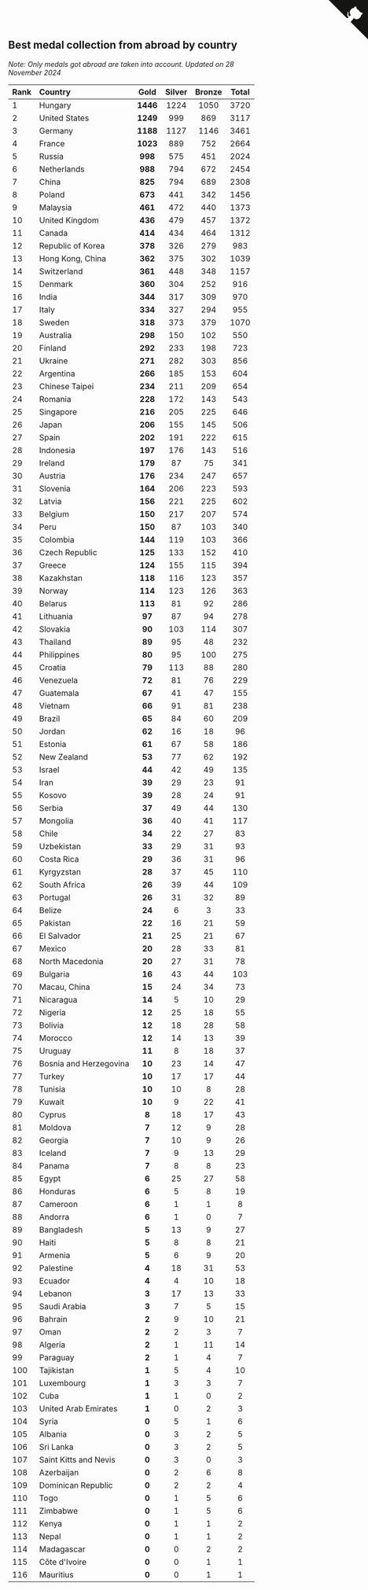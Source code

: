 ## Best medal collection from abroad by country

*Note: Only medals got abroad are taken into account.*
*Updated on 28 November 2024*

| Rank | Country | Gold | Silver | Bronze | Total |
| :--- | :--- | :--: | :--: | :--: | :--: |
| 1 | Hungary | **1446** | 1224 | 1050 | 3720 |
| 2 | United States | **1249** | 999 | 869 | 3117 |
| 3 | Germany | **1188** | 1127 | 1146 | 3461 |
| 4 | France | **1023** | 889 | 752 | 2664 |
| 5 | Russia | **998** | 575 | 451 | 2024 |
| 6 | Netherlands | **988** | 794 | 672 | 2454 |
| 7 | China | **825** | 794 | 689 | 2308 |
| 8 | Poland | **673** | 441 | 342 | 1456 |
| 9 | Malaysia | **461** | 472 | 440 | 1373 |
| 10 | United Kingdom | **436** | 479 | 457 | 1372 |
| 11 | Canada | **414** | 434 | 464 | 1312 |
| 12 | Republic of Korea | **378** | 326 | 279 | 983 |
| 13 | Hong Kong, China | **362** | 375 | 302 | 1039 |
| 14 | Switzerland | **361** | 448 | 348 | 1157 |
| 15 | Denmark | **360** | 304 | 252 | 916 |
| 16 | India | **344** | 317 | 309 | 970 |
| 17 | Italy | **334** | 327 | 294 | 955 |
| 18 | Sweden | **318** | 373 | 379 | 1070 |
| 19 | Australia | **298** | 150 | 102 | 550 |
| 20 | Finland | **292** | 233 | 198 | 723 |
| 21 | Ukraine | **271** | 282 | 303 | 856 |
| 22 | Argentina | **266** | 185 | 153 | 604 |
| 23 | Chinese Taipei | **234** | 211 | 209 | 654 |
| 24 | Romania | **228** | 172 | 143 | 543 |
| 25 | Singapore | **216** | 205 | 225 | 646 |
| 26 | Japan | **206** | 155 | 145 | 506 |
| 27 | Spain | **202** | 191 | 222 | 615 |
| 28 | Indonesia | **197** | 176 | 143 | 516 |
| 29 | Ireland | **179** | 87 | 75 | 341 |
| 30 | Austria | **176** | 234 | 247 | 657 |
| 31 | Slovenia | **164** | 206 | 223 | 593 |
| 32 | Latvia | **156** | 221 | 225 | 602 |
| 33 | Belgium | **150** | 217 | 207 | 574 |
| 34 | Peru | **150** | 87 | 103 | 340 |
| 35 | Colombia | **144** | 119 | 103 | 366 |
| 36 | Czech Republic | **125** | 133 | 152 | 410 |
| 37 | Greece | **124** | 155 | 115 | 394 |
| 38 | Kazakhstan | **118** | 116 | 123 | 357 |
| 39 | Norway | **114** | 123 | 126 | 363 |
| 40 | Belarus | **113** | 81 | 92 | 286 |
| 41 | Lithuania | **97** | 87 | 94 | 278 |
| 42 | Slovakia | **90** | 103 | 114 | 307 |
| 43 | Thailand | **89** | 95 | 48 | 232 |
| 44 | Philippines | **80** | 95 | 100 | 275 |
| 45 | Croatia | **79** | 113 | 88 | 280 |
| 46 | Venezuela | **72** | 81 | 76 | 229 |
| 47 | Guatemala | **67** | 41 | 47 | 155 |
| 48 | Vietnam | **66** | 91 | 81 | 238 |
| 49 | Brazil | **65** | 84 | 60 | 209 |
| 50 | Jordan | **62** | 16 | 18 | 96 |
| 51 | Estonia | **61** | 67 | 58 | 186 |
| 52 | New Zealand | **53** | 77 | 62 | 192 |
| 53 | Israel | **44** | 42 | 49 | 135 |
| 54 | Iran | **39** | 29 | 23 | 91 |
| 55 | Kosovo | **39** | 28 | 24 | 91 |
| 56 | Serbia | **37** | 49 | 44 | 130 |
| 57 | Mongolia | **36** | 40 | 41 | 117 |
| 58 | Chile | **34** | 22 | 27 | 83 |
| 59 | Uzbekistan | **33** | 29 | 31 | 93 |
| 60 | Costa Rica | **29** | 36 | 31 | 96 |
| 61 | Kyrgyzstan | **28** | 37 | 45 | 110 |
| 62 | South Africa | **26** | 39 | 44 | 109 |
| 63 | Portugal | **26** | 31 | 32 | 89 |
| 64 | Belize | **24** | 6 | 3 | 33 |
| 65 | Pakistan | **22** | 16 | 21 | 59 |
| 66 | El Salvador | **21** | 25 | 21 | 67 |
| 67 | Mexico | **20** | 28 | 33 | 81 |
| 68 | North Macedonia | **20** | 27 | 31 | 78 |
| 69 | Bulgaria | **16** | 43 | 44 | 103 |
| 70 | Macau, China | **15** | 24 | 34 | 73 |
| 71 | Nicaragua | **14** | 5 | 10 | 29 |
| 72 | Nigeria | **12** | 25 | 18 | 55 |
| 73 | Bolivia | **12** | 18 | 28 | 58 |
| 74 | Morocco | **12** | 14 | 13 | 39 |
| 75 | Uruguay | **11** | 8 | 18 | 37 |
| 76 | Bosnia and Herzegovina | **10** | 23 | 14 | 47 |
| 77 | Turkey | **10** | 17 | 17 | 44 |
| 78 | Tunisia | **10** | 10 | 8 | 28 |
| 79 | Kuwait | **10** | 9 | 22 | 41 |
| 80 | Cyprus | **8** | 18 | 17 | 43 |
| 81 | Moldova | **7** | 12 | 9 | 28 |
| 82 | Georgia | **7** | 10 | 9 | 26 |
| 83 | Iceland | **7** | 9 | 13 | 29 |
| 84 | Panama | **7** | 8 | 8 | 23 |
| 85 | Egypt | **6** | 25 | 27 | 58 |
| 86 | Honduras | **6** | 5 | 8 | 19 |
| 87 | Cameroon | **6** | 1 | 1 | 8 |
| 88 | Andorra | **6** | 1 | 0 | 7 |
| 89 | Bangladesh | **5** | 13 | 9 | 27 |
| 90 | Haiti | **5** | 8 | 8 | 21 |
| 91 | Armenia | **5** | 6 | 9 | 20 |
| 92 | Palestine | **4** | 18 | 31 | 53 |
| 93 | Ecuador | **4** | 4 | 10 | 18 |
| 94 | Lebanon | **3** | 17 | 13 | 33 |
| 95 | Saudi Arabia | **3** | 7 | 5 | 15 |
| 96 | Bahrain | **2** | 9 | 10 | 21 |
| 97 | Oman | **2** | 2 | 3 | 7 |
| 98 | Algeria | **2** | 1 | 11 | 14 |
| 99 | Paraguay | **2** | 1 | 4 | 7 |
| 100 | Tajikistan | **1** | 5 | 4 | 10 |
| 101 | Luxembourg | **1** | 3 | 3 | 7 |
| 102 | Cuba | **1** | 1 | 0 | 2 |
| 103 | United Arab Emirates | **1** | 0 | 2 | 3 |
| 104 | Syria | **0** | 5 | 1 | 6 |
| 105 | Albania | **0** | 3 | 2 | 5 |
| 106 | Sri Lanka | **0** | 3 | 2 | 5 |
| 107 | Saint Kitts and Nevis | **0** | 3 | 0 | 3 |
| 108 | Azerbaijan | **0** | 2 | 6 | 8 |
| 109 | Dominican Republic | **0** | 2 | 2 | 4 |
| 110 | Togo | **0** | 1 | 5 | 6 |
| 111 | Zimbabwe | **0** | 1 | 5 | 6 |
| 112 | Kenya | **0** | 1 | 1 | 2 |
| 113 | Nepal | **0** | 1 | 1 | 2 |
| 114 | Madagascar | **0** | 0 | 2 | 2 |
| 115 | Côte d'Ivoire | **0** | 0 | 1 | 1 |
| 116 | Mauritius | **0** | 0 | 1 | 1 |


<a href="https://github.com/JustinTimeCuber/wca_statistics" class="github-corner" aria-label="View source on Github"><svg width="80" height="80" viewBox="0 0 250 250" style="fill:#151513; color:#fff; position: absolute; top: 0; border: 0; right: 0;" aria-hidden="true"><path d="M0,0 L115,115 L130,115 L142,142 L250,250 L250,0 Z"></path><path d="M128.3,109.0 C113.8,99.7 119.0,89.6 119.0,89.6 C122.0,82.7 120.5,78.6 120.5,78.6 C119.2,72.0 123.4,76.3 123.4,76.3 C127.3,80.9 125.5,87.3 125.5,87.3 C122.9,97.6 130.6,101.9 134.4,103.2" fill="currentColor" style="transform-origin: 130px 106px;" class="octo-arm"></path><path d="M115.0,115.0 C114.9,115.1 118.7,116.5 119.8,115.4 L133.7,101.6 C136.9,99.2 139.9,98.4 142.2,98.6 C133.8,88.0 127.5,74.4 143.8,58.0 C148.5,53.4 154.0,51.2 159.7,51.0 C160.3,49.4 163.2,43.6 171.4,40.1 C171.4,40.1 176.1,42.5 178.8,56.2 C183.1,58.6 187.2,61.8 190.9,65.4 C194.5,69.0 197.7,73.2 200.1,77.6 C213.8,80.2 216.3,84.9 216.3,84.9 C212.7,93.1 206.9,96.0 205.4,96.6 C205.1,102.4 203.0,107.8 198.3,112.5 C181.9,128.9 168.3,122.5 157.7,114.1 C157.9,116.9 156.7,120.9 152.7,124.9 L141.0,136.5 C139.8,137.7 141.6,141.9 141.8,141.8 Z" fill="currentColor" class="octo-body"></path></svg></a><style>.github-corner:hover .octo-arm{animation:octocat-wave 560ms ease-in-out}@keyframes octocat-wave{0%,100%{transform:rotate(0)}20%,60%{transform:rotate(-25deg)}40%,80%{transform:rotate(10deg)}}@media (max-width:500px){.github-corner:hover .octo-arm{animation:none}.github-corner .octo-arm{animation:octocat-wave 560ms ease-in-out}}</style>
